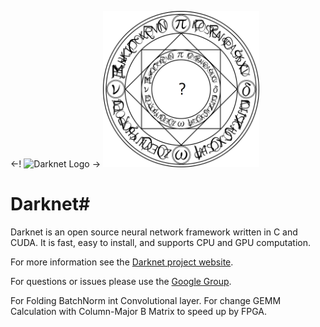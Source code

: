 <-! ![Darknet Logo](http://pjreddie.com/media/files/darknet-black-small.png) ->
<img src="./files/Magic_formation.png" alt="logo" width="250"/>

# Darknet#
Darknet is an open source neural network framework written in C and CUDA. It is fast, easy to install, and supports CPU and GPU computation.

For more information see the [Darknet project website](http://pjreddie.com/darknet).

For questions or issues please use the [Google Group](https://groups.google.com/forum/#!forum/darknet).

For Folding BatchNorm int Convolutional layer.
For change GEMM Calculation with Column-Major B Matrix to speed up by FPGA.

